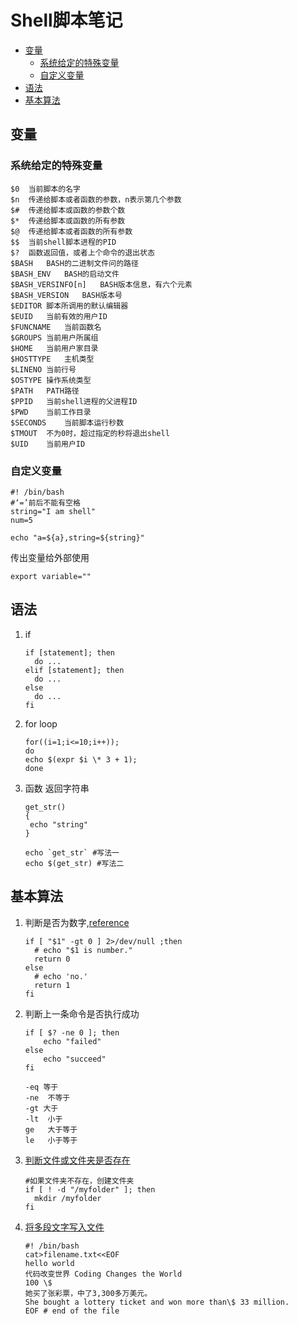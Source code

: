 # Shell脚本笔记


- [变量](#%e5%8f%98%e9%87%8f)
  - [系统给定的特殊变量](#%e7%b3%bb%e7%bb%9f%e7%bb%99%e5%ae%9a%e7%9a%84%e7%89%b9%e6%ae%8a%e5%8f%98%e9%87%8f)
  - [自定义变量](#%e8%87%aa%e5%ae%9a%e4%b9%89%e5%8f%98%e9%87%8f)
- [语法](#%e8%af%ad%e6%b3%95)
- [基本算法](#%e5%9f%ba%e6%9c%ac%e7%ae%97%e6%b3%95)

## 变量
### 系统给定的特殊变量
```
$0	当前脚本的名字  
$n	传递给脚本或者函数的参数，n表示第几个参数 
$#	传递给脚本或函数的参数个数 
$*	传递给脚本或函数的所有参数 
$@	传递给脚本或者函数的所有参数 
$$	当前shell脚本进程的PID 
$?	函数返回值，或者上个命令的退出状态 
$BASH	BASH的二进制文件问的路径 
$BASH_ENV	BASH的启动文件 
$BASH_VERSINFO[n]	BASH版本信息，有六个元素 
$BASH_VERSION	BASH版本号 
$EDITOR	脚本所调用的默认编辑器 
$EUID	当前有效的用户ID 
$FUNCNAME	当前函数名 
$GROUPS	当前用户所属组 
$HOME	当前用户家目录 
$HOSTTYPE	主机类型 
$LINENO	当前行号 
$OSTYPE	操作系统类型 
$PATH	PATH路径 
$PPID	当前shell进程的父进程ID 
$PWD	当前工作目录 
$SECONDS	当前脚本运行秒数 
$TMOUT	不为0时，超过指定的秒将退出shell 
$UID	当前用户ID 
```
### 自定义变量
```
#! /bin/bash
#‘=’前后不能有空格
string="I am shell"
num=5
 
echo "a=${a},string=${string}"
```
传出变量给外部使用
```
export variable="" 
```

## 语法
1. if
   ```
   if [statement]; then
     do ...
   elif [statement]; then
     do ...
   else
     do ...
   fi
   ```
2. for loop
   ```
   for((i=1;i<=10;i++));  
   do   
   echo $(expr $i \* 3 + 1);  
   done  
   ```

3. 函数 返回字符串
   ```
   get_str()
   {
   	echo "string"
   }

   echo `get_str` #写法一
   echo $(get_str) #写法二
   ```

## 基本算法
1. 判断是否为数字,[reference](https://blog.csdn.net/sodaslay/article/details/53325199)
   ```
   if [ "$1" -gt 0 ] 2>/dev/null ;then 
     # echo "$1 is number." 
     return 0
   else 
     # echo 'no.' 
     return 1
   fi
   ```

2. 判断上一条命令是否执行成功
   ```
   if [ $? -ne 0 ]; then
       echo "failed"
   else
       echo "succeed"
   fi
   ```  
   ``` 
   -eq 等于  
   -ne	不等于  
   -gt 大于  
   -lt	小于  
   ge	大于等于  
   le	小于等于  
   ```

3. [判断文件或文件夹是否存在](https://www.cnblogs.com/emanlee/p/3583769.html)
   ```
   #如果文件夹不存在，创建文件夹
   if [ ! -d "/myfolder" ]; then
     mkdir /myfolder
   fi
   ```
4. [将多段文字写入文件](https://www.cnblogs.com/zqifa/p/shell-file-1.html)
   ```
   #! /bin/bash
   cat>filename.txt<<EOF
   hello world
   代码改变世界 Coding Changes the World
   100 \$
   她买了张彩票，中了3,300多万美元。
   She bought a lottery ticket and won more than\$ 33 million.
   EOF # end of the file
   ```
   


